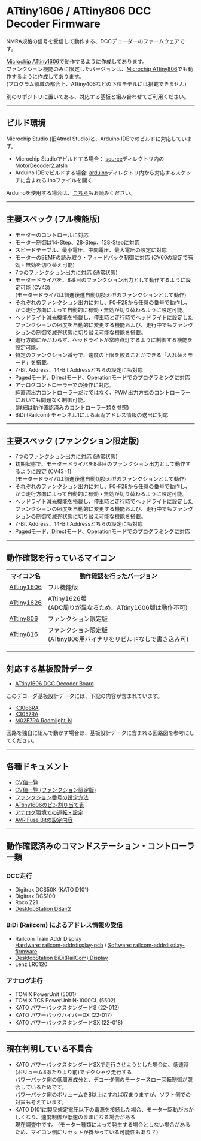 # ATtiny1606 / ATtiny806 DCC Decoder Firmware

NMRA規格の信号を受信して動作する、DCCデコーダーのファームウェアです。

[Microchip ATtiny1606](https://www.microchip.com/wwwproducts/en/ATtiny1606)で動作するように作成してあります。
<br>ファンクション機能のみに限定したバージョンは、[Microchip ATtiny806](https://www.microchip.com/wwwproducts/en/ATtiny806)でも動作するように作成してあります。
<br>(プログラム領域の都合上、ATtiny406などの下位モデルには搭載できません)

別のリポジトリに置いてある、対応する基板と組み合わせてご利用ください。

---

## ビルド環境

Microchip Studio (旧Atmel Studio)と、Arduino IDEでのビルドに対応しています。

  * Microchip Studioでビルドする場合： [source](source/)ディレクトリ内のMotorDecoder2.atsln
  * Arduino IDEでビルドする場合: [arduino](arduino/)ディレクトリ内から対応するスケッチに含まれる.inoファイルを開く

Arduinoを使用する場合は、[こちら](arduino/README.md)もお読みください。

---

## 主要スペック (フル機能版)
  * モーターのコントロールに対応
  * モーター制御は14-Step、28-Step、128-Stepに対応
  * スピードテーブル、最小電圧、中間電圧、最大電圧の設定に対応
  * モーターのBEMFの読み取り・フィードバック制御に対応 (CV60の設定で有効・無効を切り替え可能)
  * 7つのファンクション出力に対応 (通常状態)
  * モータードライバを、8番目のファンクション出力として動作するように設定可能 (CV43)
    <br>(モータードライバは前進後進自動切換え型のファンクションとして動作)
  * それぞれのファンクション出力に対し、F0-F28から任意の番号で動作し、かつ走行方向によって自動的に有効・無効が切り替わるように設定可能。
  * ヘッドライト減光機能を搭載し、停車時と走行時でヘッドライトに設定したファンクションの照度を自動的に変更する機能および、走行中でもファンクションの制御で減光状態に切り替え可能な機能を搭載。
  * 進行方向にかかわらず、ヘッドライトが常時点灯するように制御する機能を設定可能。
  * 特定のファンクション番号で、速度の上限を絞ることができる「入れ替えモード」を搭載。
  * 7-Bit Address、14-Bit Addressどちらの設定にも対応
  * Pagedモード、Directモード、Operationモードでのプログラミングに対応
  * アナログコントローラーでの操作に対応。
    <br>純直流出力コントローラーだけではなく、PWM出力方式のコントローラーにおいても問題なく制御可能。
    <br>(詳細は動作確認済みのコントローラー類を参照)
  * BiDi (Railcom) チャンネル1による車両アドレス情報の送出に対応

---

## 主要スペック (ファンクション限定版)

  * 7つのファンクション出力に対応 (通常状態)
  * 初期状態で、モータードライバを8番目のファンクション出力として動作するように設定 (CV43=1)
    <br>(モータードライバは前進後進自動切換え型のファンクションとして動作)
  * それぞれのファンクション出力に対し、F0-F28から任意の番号で動作し、かつ走行方向によって自動的に有効・無効が切り替わるように設定可能。
  * ヘッドライト減光機能を搭載し、停車時と走行時でヘッドライトに設定したファンクションの照度を自動的に変更する機能および、走行中でもファンクションの制御で減光状態に切り替え可能な機能を搭載。
  * 7-Bit Address、14-Bit Addressどちらの設定にも対応
  * Pagedモード、Directモード、Operationモードでのプログラミングに対応

---

## 動作確認を行っているマイコン

<table>
  <tr>
    <th>マイコン名</th>
    <th>動作確認を行ったバージョン</th>
  </tr>
  <tr>
    <td><a href="https://www.microchip.com/wwwproducts/en/ATtiny1606">ATtiny1606</a></td>
    <td>フル機能版</td>
  </tr>
  <tr>
    <td><a href="https://www.microchip.com/wwwproducts/en/ATtiny1626">ATtiny1626</a></td>
    <td>ATtiny1626版
    <br>(ADC周りが異なるため、ATtiny1606版は動作不可)</td>
  </tr>
  <tr>
    <td><a href="https://www.microchip.com/wwwproducts/en/ATtiny806">ATtiny806</a></td>
    <td>ファンクション限定版</td>
  </tr>
  <tr>
    <td><a href="https://www.microchip.com/wwwproducts/en/ATtiny816">ATtiny816</a></td>
    <td>ファンクション限定版
    <br>(ATtiny806用バイナリをリビルドなしで書き込み可)</td>
  </tr>
</table>

---

## 対応する基板設計データ

  * [ATtiny1606 DCC Decoder Board](https://github.com/ytsurui/dcc-decoder2-pcbdata/)

このデコーダ基板設計データには、下記の内容が含まれています。

  * [K3066RA](https://github.com/ytsurui/dcc-decoder2-pcbdata/blob/main/docs/readme-K3066.md)
  * [K3057RA](https://github.com/ytsurui/dcc-decoder2-pcbdata/blob/main/docs/readme-K3057.md)
  * [M02F7RA Roomlight-N](https://github.com/ytsurui/dcc-decoder2-pcbdata/blob/main/docs/readme-roomlight-n.md)

回路を独自に組んで動かす場合は、基板設計データに含まれる回路図を参考にしてください。

---

## 各種ドキュメント

  * [CV値一覧](docs/CVList.md)
  * [CV値一覧 (ファンクション限定版)](docs/CVList_tiny806.md)
  * [ファンクション番号の設定方法](docs/function.md)
  * [ATtiny1606のピン割り当て表](docs/attiny1606-pin.md)
  * [アナログ環境での運転・設定](docs/analogops.md)
  * [AVR Fuse Bitの設定内容](docs/avrfuse.md)

---

## 動作確認済みのコマンドステーション・コントローラー類
### DCC走行
  * Digitrax DCS50K (KATO D101)
  * Digitrax DCS100
  * Roco Z21
  * [DesktopStation DSair2](https://desktopstation.net/wiki/doku.php/dsair2)

### BiDi (Railcom) によるアドレス情報の受信
  * Railcom Train Addr Display
    <br>[Hardware: railcom-addrdisplay-pcb](https://github.com/ytsurui/railcom-addrdisplay-pcb) / [Software: railcom-addrdisplay-firmware](https://github.com/ytsurui/railcom-addrdisplay-firmware)
  * [DesktopStation BiDi(RailCom) Display](https://desktopstation.net/wiki/doku.php/railcomdisplay)
  * Lenz LRC120

### アナログ走行
  * TOMIX PowerUnit (5001)
  * TOMIX TCS PowerUnit N-1000CL (5502)
  * KATO パワーパックスタンダードS (22-012)
  * KATO パワーパックハイパーDX (22-017)
  * KATO パワーパックスタンダードSX (22-018)

---

## 現在判明している不具合
  * KATO パワーパックスタンダードSXで走行させようとした場合に、低速時(ボリューム8あたりより前)でギクシャク走行する
    <br>パワーパック側の低周波成分と、デコーダ側のモータースロー回転制御が競合しているためです。
    <br>パワーパック側のボリュームを8以上にすれば収まりますが、ソフト側での対策も考えています。
  * KATO D101に製品規定電圧以下の電源を接続した場合、モーター駆動がおかしくなり、速度制御が低速のままになる場合がある
    <br>現在調査中です。 (モーター種類によって発生する場合としない場合があるため、マイコン側にリセットが掛かっている可能性もあり？)

